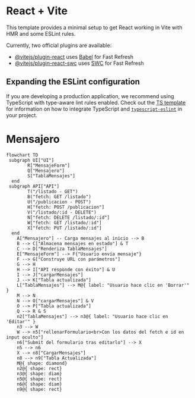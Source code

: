 # React + Vite

This template provides a minimal setup to get React working in Vite with HMR and some ESLint rules.

Currently, two official plugins are available:

- [@vitejs/plugin-react](https://github.com/vitejs/vite-plugin-react/blob/main/packages/plugin-react) uses [Babel](https://babeljs.io/) for Fast Refresh
- [@vitejs/plugin-react-swc](https://github.com/vitejs/vite-plugin-react/blob/main/packages/plugin-react-swc) uses [SWC](https://swc.rs/) for Fast Refresh

## Expanding the ESLint configuration

If you are developing a production application, we recommend using TypeScript with type-aware lint rules enabled. Check out the [TS template](https://github.com/vitejs/vite/tree/main/packages/create-vite/template-react-ts) for information on how to integrate TypeScript and [`typescript-eslint`](https://typescript-eslint.io) in your project.

# Mensajero

```mermaid
flowchart TD
 subgraph UI["UI"]
        R["MensajeForm"]
        Q["Mensajero"]
        S["TablaMensajes"]
  end
 subgraph API["API"]
        T("/listado - GET")
        B("fetch: GET /listado")
        U("/publicacion - POST")
        H["fetch: POST /publicacion"]
        V("/listado/:id - DELETE")
        N["fetch: DELETE /listado/:id"]
        W["fetch: GET /listado/:id"]
        X["fetch: PUT /listado/:id"]
  end
    A["Mensajero"] -- Carga mensajes al inicio --> B
    B --> C["Almacena mensajes en estado"] & T
    C --> D["Renderiza TablaMensajes"]
    E["MensajeForm"] --> F{"Usuario envía mensaje"}
    F --> G["Construye URL con parámetros"]
    G --> H
    H --> I["API responde con éxito"] & U
    I --> J["cargarMensajes"]
    J --> K["Tabla actualizada"]
    L["TablaMensajes"] --> M@{ label: "Usuario hace clic en 'Borrar'" }
    M --> N
    N --> O["cargarMensajes"] & V
    O --> P["Tabla actualizada"]
    Q --> R & S
    n2["TablaMensajes"] --> n3@{ label: "Usuario hace clic en 'Editar'" }
    n3 --> W
    W --> n5["rellenarFormulario<br>Con los datos del fetch e id en input oculto"]
    n6["Submit del formulario tras editarlo"] --> X
    n5 --> n6
    X --> n8["CargarMensajes"]
    n8 --> n9["Tabla Actualizada"]
    M@{ shape: diamond}
    n2@{ shape: rect}
    n3@{ shape: diam}
    n5@{ shape: rect}
    n6@{ shape: diam}
    n9@{ shape: rect}
```
